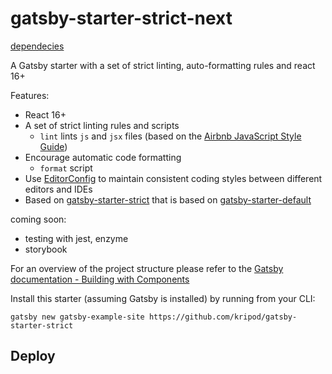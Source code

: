 # gatsby-starter-strict-next
[dependecies](https://david-dm.org/crebelsky/gatsby-starter-strict-next.svg)

A Gatsby starter with a set of strict linting, auto-formatting rules and react 16+

Features:

* React 16+
* A set of strict linting rules and scripts
  * `lint` lints `js` and `jsx` files (based on the [Airbnb JavaScript Style Guide][])
* Encourage automatic code formatting
  * `format` script
* Use [EditorConfig](http://editorconfig.org) to maintain consistent coding styles between different editors and IDEs
* Based on [gatsby-starter-strict](https://github.com/kripod/gatsby-starter-strict) that is based on [gatsby-starter-default](https://github.com/gatsbyjs/gatsby-starter-default)

coming soon:
* testing with jest, enzyme
* storybook

For an overview of the project structure please refer to the [Gatsby documentation - Building with Components](https://www.gatsbyjs.org/docs/building-with-components/)

Install this starter (assuming Gatsby is installed) by running from your CLI:

```
gatsby new gatsby-example-site https://github.com/kripod/gatsby-starter-strict
```

[airbnb javascript style guide]: https://github.com/airbnb/javascript

## Deploy
